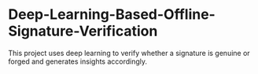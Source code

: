 # Deep-Learning-Based-Offline-Signature-Verification
This project uses deep learning to verify whether a signature is genuine or forged and generates insights accordingly.
